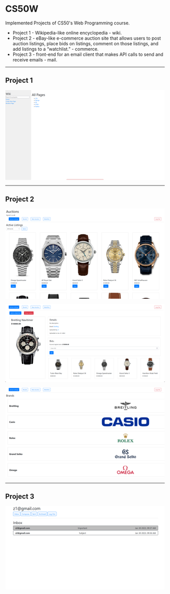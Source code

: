 # CS50W

Implemented Projects of CS50's Web Programming course.

* Project 1 - Wikipedia-like online encyclopedia - wiki.
* Project 2 - eBay-like e-commerce auction site that allows users to post auction listings, place bids on listings, comment on those listings, and add listings to a “watchlist.” - commerce.
* Project 3 - front-end for an email client that makes API calls to send and receive emails - mail.
***
## Project 1
![Project1_1](https://github.com/nordalmat/CS50W/blob/main/Screenshots/Project1/Project1_1.png?raw=true)
***
## Project 2
![Project2_1](https://github.com/nordalmat/CS50W/blob/main/Screenshots/Project2/Project2_1.png?raw=true)

![Project2_2](https://github.com/nordalmat/CS50W/blob/main/Screenshots/Project2/Project2_2.png?raw=true)

![Project2_3](https://github.com/nordalmat/CS50W/blob/main/Screenshots/Project2/Project2_3.png?raw=true)
***
## Project 3
![Project3_1](https://github.com/nordalmat/CS50W/blob/main/Screenshots/Project3/Project3_1.png?raw=true)
